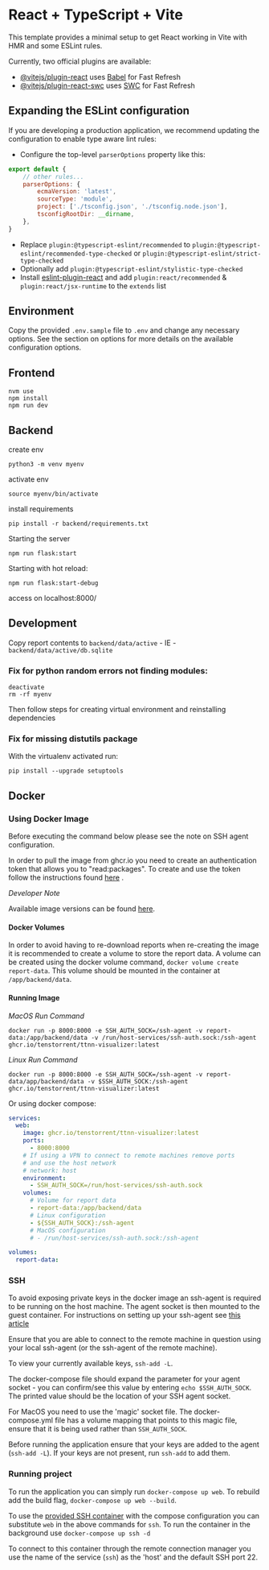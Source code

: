 # React + TypeScript + Vite

This template provides a minimal setup to get React working in Vite with HMR and some ESLint rules.

Currently, two official plugins are available:

- [@vitejs/plugin-react](https://github.com/vitejs/vite-plugin-react/blob/main/packages/plugin-react/README.md)
  uses [Babel](https://babeljs.io/) for Fast Refresh
- [@vitejs/plugin-react-swc](https://github.com/vitejs/vite-plugin-react-swc) uses [SWC](https://swc.rs/) for Fast
  Refresh

## Expanding the ESLint configuration

If you are developing a production application, we recommend updating the configuration to enable type aware lint rules:

- Configure the top-level `parserOptions` property like this:

```js
export default {
    // other rules...
    parserOptions: {
        ecmaVersion: 'latest',
        sourceType: 'module',
        project: ['./tsconfig.json', './tsconfig.node.json'],
        tsconfigRootDir: __dirname,
    },
}
```

- Replace `plugin:@typescript-eslint/recommended` to `plugin:@typescript-eslint/recommended-type-checked`
  or `plugin:@typescript-eslint/strict-type-checked`
- Optionally add `plugin:@typescript-eslint/stylistic-type-checked`
- Install [eslint-plugin-react](https://github.com/jsx-eslint/eslint-plugin-react) and
  add `plugin:react/recommended` & `plugin:react/jsx-runtime` to the `extends` list
  
## Environment 

Copy the provided `.env.sample` file to `.env` and change any necessary options. See the section on options 
for more details on the available configuration options.

## Frontend

```shell
nvm use
npm install
npm run dev
```

## Backend

create env

```shell
python3 -m venv myenv
```

activate env

```shell
source myenv/bin/activate
```

install requirements

```shell
pip install -r backend/requirements.txt
```

Starting the server

```shell
npm run flask:start
```

Starting with hot reload:

``` shell
npm run flask:start-debug
```




access on localhost:8000/

## Development

Copy report contents to `backend/data/active` - IE - `backend/data/active/db.sqlite`

### Fix for python random errors not finding modules:

```shell
deactivate
rm -rf myenv
```

Then follow steps for creating virtual environment and reinstalling dependencies

### Fix for missing distutils package

With the virtualenv activated run:

```shell
pip install --upgrade setuptools
```

## Docker

### Using Docker Image 

Before executing the command below please see the note on SSH agent configuration. 

In order to pull the image from ghcr.io you need to create an authentication token that allows you to "read:packages".
To create and use the token follow the instructions found [here](https://docs.github.com/en/packages/working-with-a-github-packages-registry/working-with-the-container-registry#authenticating-with-a-personal-access-token-classic) . 

_Developer Note_

Available image versions can be found [here](https://github.com/tenstorrent/ttnn-visualizer/pkgs/container/ttnn-visualizer).

#### Docker Volumes

In order to avoid having to re-download reports when re-creating the image it is recommended to create a volume to store the report data. A volume can be created using the docker volume command, `docker volume create report-data`. This volume should be mounted in the container at `/app/backend/data`. 

#### Running Image

*MacOS Run Command* 

`docker run -p 8000:8000 -e SSH_AUTH_SOCK=/ssh-agent -v report-data:/app/backend/data -v /run/host-services/ssh-auth.sock:/ssh-agent ghcr.io/tenstorrent/ttnn-visualizer:latest`

*Linux Run Command*

`docker run -p 8000:8000 -e SSH_AUTH_SOCK=/ssh-agent -v report-data/app/backend/data -v $SSH_AUTH_SOCK:/ssh-agent ghcr.io/tenstorrent/ttnn-visualizer:latest`

Or using docker compose:

``` YAML
services:
  web:
    image: ghcr.io/tenstorrent/ttnn-visualizer:latest
    ports:
      - 8000:8000
    # If using a VPN to connect to remote machines remove ports
    # and use the host network
    # network: host
    environment:
      - SSH_AUTH_SOCK=/run/host-services/ssh-auth.sock
    volumes:
      # Volume for report data
      - report-data:/app/backend/data
      # Linux configuration
      - ${SSH_AUTH_SOCK}:/ssh-agent
      # MacOS configuration
      # - /run/host-services/ssh-auth.sock:/ssh-agent

volumes:
  report-data:
```

### SSH

To avoid exposing private keys in the docker image an ssh-agent is required to be running on the host machine. The agent
socket is then mounted to the guest container. For instructions on setting up your ssh-agent
see [this article](https://docs.github.com/en/authentication/connecting-to-github-with-ssh/generating-a-new-ssh-key-and-adding-it-to-the-ssh-agent?platform=windows#adding-your-ssh-key-to-the-ssh-agent)

Ensure that you are able to connect to the remote machine in question using your local ssh-agent (or the ssh-agent of the remote machine).

To view your currently available keys, `ssh-add -L`. 

The docker-compose file should expand the parameter for your agent socket - you can confirm/see this value by entering `echo $SSH_AUTH_SOCK`.
The printed value should be the location of your SSH agent socket.

For MacOS you need to use the 'magic' socket file. The docker-compose.yml file has a volume mapping that points to this magic file, ensure that it is being used rather than `SSH_AUTH_SOCK`. 

Before running the application ensure that your keys are added to the agent (`ssh-add -L`). If your keys are not present, run `ssh-add` to add them.

### Running project

To run the application you can simply run `docker-compose up web`. To rebuild add the build flag, `docker-compose up web --build`. 

To use the [provided SSH container](./docker/SSH/README.md) with the compose configuration you can substitute `web` in the above commands for `ssh`. To run the container in the background use `docker-compose up ssh -d`

To connect to this container through the remote connection manager you use the name of the service (`ssh`) as the 'host' and the default SSH port 22. 

